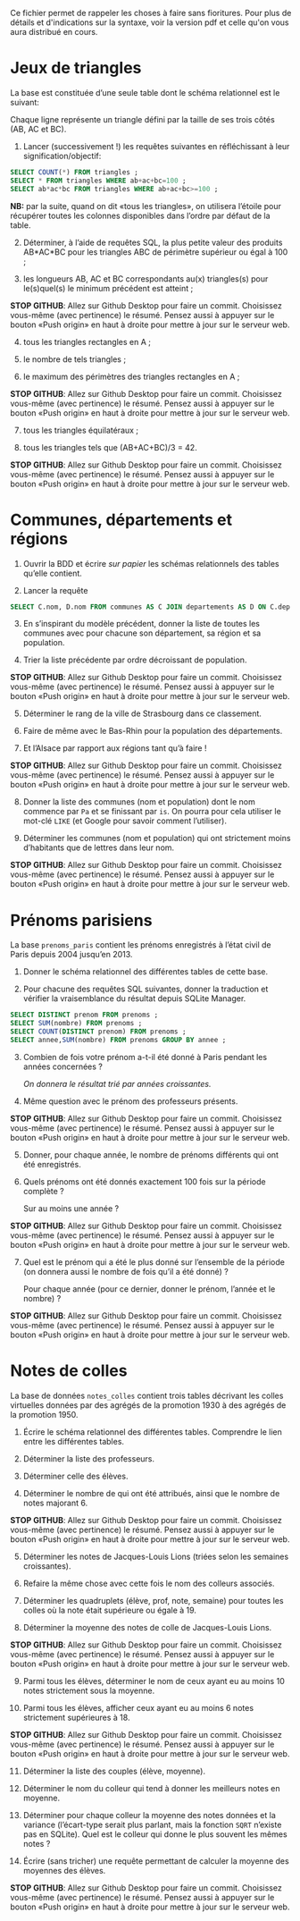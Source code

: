Ce fichier permet de rappeler les choses à faire sans fioritures. Pour plus de détails et d'indications sur la syntaxe, voir la version pdf et celle qu'on vous aura distribué en cours.


Jeux de triangles
=================

La base est constituée d’une seule table dont le schéma relationnel est
le suivant:

Chaque ligne représente un triangle défini par la taille de ses trois
côtés (AB, AC et BC).

1.  Lancer (successivement !) les requêtes suivantes en réfléchissant à
    leur signification/objectif:

```SQL
SELECT COUNT(*) FROM triangles ;
SELECT * FROM triangles WHERE ab+ac+bc=100 ;
SELECT ab*ac*bc FROM triangles WHERE ab+ac+bc>=100 ;
```

**NB:** par la suite, quand on dit «tous les triangles», on utilisera l’étoile pour récupérer
toutes les colonnes disponibles dans l’ordre par défaut de la table.

2.  Déterminer, à l’aide de requêtes SQL, la plus petite valeur des
    produits AB\*AC\*BC pour les triangles ABC de périmètre
    supérieur ou égal à 100 ;

3.  les longueurs AB, AC et BC correspondants au(x) triangles(s) pour
    le(s)quel(s) le minimum précédent est atteint ;

**STOP GITHUB**: Allez sur Github Desktop pour faire un commit. Choisissez vous-même (avec pertinence) le résumé. Pensez aussi à appuyer sur le bouton «Push origin» en haut à droite pour mettre à jour sur le serveur web.

4.  tous les triangles rectangles en A ;

5.  le nombre de tels triangles ;

6.  le maximum des périmètres des triangles rectangles en A ;

**STOP GITHUB**: Allez sur Github Desktop pour faire un commit. Choisissez vous-même (avec pertinence) le résumé. Pensez aussi à appuyer sur le bouton «Push origin» en haut à droite pour mettre à jour sur le serveur web.

7.  tous les triangles équilatéraux ;

8.  tous les triangles tels que (AB+AC+BC)/3 = 42.

**STOP GITHUB**: Allez sur Github Desktop pour faire un commit. Choisissez vous-même (avec pertinence) le résumé. Pensez aussi à appuyer sur le bouton «Push origin» en haut à droite pour mettre à jour sur le serveur web.

Communes, départements et régions
=================================

1.  Ouvrir la BDD et écrire *sur papier* les schémas relationnels des
    tables qu’elle contient.

2.  Lancer la requête

```SQL
SELECT C.nom, D.nom FROM communes AS C JOIN departements AS D ON C.dep = D.id ;
```

3.  En s’inspirant du modèle précédent, donner la liste de toutes les
    communes avec pour chacune son département, sa région et sa
    population.

4.  Trier la liste précédente par ordre décroissant de population.

**STOP GITHUB**: Allez sur Github Desktop pour faire un commit. Choisissez vous-même (avec pertinence) le résumé. Pensez aussi à appuyer sur le bouton «Push origin» en haut à droite pour mettre à jour sur le serveur web.


5.  Déterminer le rang de la ville de Strasbourg dans ce classement.

6.  Faire de même avec le Bas-Rhin pour la population des
    départements.

7.  Et l’Alsace par rapport aux régions tant qu’à faire !

**STOP GITHUB**: Allez sur Github Desktop pour faire un commit. Choisissez vous-même (avec pertinence) le résumé. Pensez aussi à appuyer sur le bouton «Push origin» en haut à droite pour mettre à jour sur le serveur web.


8.  Donner la liste des communes (nom et population) dont le nom
    commence par `Pa` et se finissant par `is`. On pourra pour cela utiliser le
    mot-clé `LIKE` (et Google pour savoir comment l’utiliser).

9.  Déterminer les communes (nom et population) qui ont strictement
    moins d’habitants que de lettres dans leur nom.

**STOP GITHUB**: Allez sur Github Desktop pour faire un commit. Choisissez vous-même (avec pertinence) le résumé. Pensez aussi à appuyer sur le bouton «Push origin» en haut à droite pour mettre à jour sur le serveur web.


Prénoms parisiens
=================

La base `prenoms_paris` contient les prénoms enregistrés à l’état civil de Paris depuis 2004 jusqu’en 2013.

1.  Donner le schéma relationnel des différentes tables de cette base.

2.  Pour chacune des requêtes SQL suivantes, donner la traduction et
    vérifier la vraisemblance du résultat depuis SQLite Manager.

```SQL
SELECT DISTINCT prenom FROM prenoms ;
SELECT SUM(nombre) FROM prenoms ;
SELECT COUNT(DISTINCT prenom) FROM prenoms ;
SELECT annee,SUM(nombre) FROM prenoms GROUP BY annee ;
```

3.  Combien de fois votre prénom a-t-il été donné à Paris pendant les
    années concernées ?

    *On donnera le résultat trié par années croissantes.*

4.  Même question avec le prénom des professeurs présents.

**STOP GITHUB**: Allez sur Github Desktop pour faire un commit. Choisissez vous-même (avec pertinence) le résumé. Pensez aussi à appuyer sur le bouton «Push origin» en haut à droite pour mettre à jour sur le serveur web.

5.  Donner, pour chaque année, le nombre de prénoms différents qui ont
    été enregistrés.

6.  Quels prénoms ont été donnés exactement 100 fois sur la période
    complète ?

    Sur au moins une année ?

**STOP GITHUB**: Allez sur Github Desktop pour faire un commit. Choisissez vous-même (avec pertinence) le résumé. Pensez aussi à appuyer sur le bouton «Push origin» en haut à droite pour mettre à jour sur le serveur web.

7.  Quel est le prénom qui a été le plus donné sur l’ensemble de la
    période (on donnera aussi le nombre de fois qu’il a été donné) ?

    Pour chaque année (pour ce dernier, donner le prénom, l’année et le
    nombre) ?

**STOP GITHUB**: Allez sur Github Desktop pour faire un commit. Choisissez vous-même (avec pertinence) le résumé. Pensez aussi à appuyer sur le bouton «Push origin» en haut à droite pour mettre à jour sur le serveur web.

Notes de colles
===============

La base de données `notes_colles` contient trois tables décrivant les colles virtuelles
données par des agrégés de la promotion 1930 à des agrégés de la
promotion 1950.

1.  Écrire le schéma relationnel des différentes tables. Comprendre le
    lien entre les différentes tables.

2.  Déterminer la liste des professeurs.

3.  Déterminer celle des élèves.

4.  Déterminer le nombre de qui ont été attribués, ainsi que le nombre
    de notes majorant 6.

**STOP GITHUB**: Allez sur Github Desktop pour faire un commit. Choisissez vous-même (avec pertinence) le résumé. Pensez aussi à appuyer sur le bouton «Push origin» en haut à droite pour mettre à jour sur le serveur web.

5.  Déterminer les notes de Jacques-Louis Lions (triées selon les
    semaines croissantes).

6.  Refaire la même chose avec cette fois le nom des colleurs associés.

7.  Déterminer les quadruplets (élève, prof, note, semaine) pour toutes
    les colles où la note était supérieure ou égale à 19.

8.  Déterminer la moyenne des notes de colle de Jacques-Louis Lions.

**STOP GITHUB**: Allez sur Github Desktop pour faire un commit. Choisissez vous-même (avec pertinence) le résumé. Pensez aussi à appuyer sur le bouton «Push origin» en haut à droite pour mettre à jour sur le serveur web.

9.  Parmi tous les élèves, déterminer le nom de ceux ayant eu au moins
    10 notes strictement sous la moyenne.

10.  Parmi tous les élèves, afficher ceux ayant eu au moins 6 notes
    strictement supérieures à 18.

**STOP GITHUB**: Allez sur Github Desktop pour faire un commit. Choisissez vous-même (avec pertinence) le résumé. Pensez aussi à appuyer sur le bouton «Push origin» en haut à droite pour mettre à jour sur le serveur web.

11. Déterminer la liste des couples (élève, moyenne).

12. Déterminer le nom du colleur qui tend à donner les meilleurs notes
    en moyenne.

13. Déterminer pour chaque colleur la moyenne des notes données et la
    variance (l’écart-type serait plus parlant, mais la fonction `SQRT`
    n’existe pas en SQLite). Quel est le colleur qui donne le plus
    souvent les mêmes notes ?

14. Écrire (sans tricher) une requête permettant de calculer la moyenne
    des moyennes des élèves.

**STOP GITHUB**: Allez sur Github Desktop pour faire un commit. Choisissez vous-même (avec pertinence) le résumé. Pensez aussi à appuyer sur le bouton «Push origin» en haut à droite pour mettre à jour sur le serveur web.

